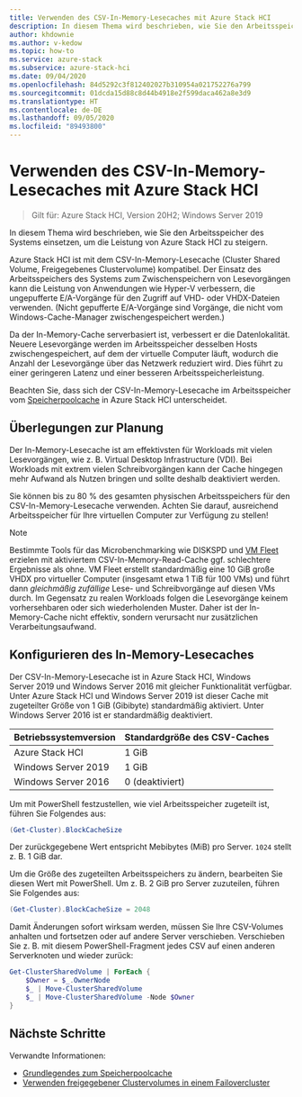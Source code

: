 ```yaml
---
title: Verwenden des CSV-In-Memory-Lesecaches mit Azure Stack HCI
description: In diesem Thema wird beschrieben, wie Sie den Arbeitsspeicher des Systems zum Steigern der Leistung einsetzen.
author: khdownie
ms.author: v-kedow
ms.topic: how-to
ms.service: azure-stack
ms.subservice: azure-stack-hci
ms.date: 09/04/2020
ms.openlocfilehash: 84d5292c3f812402027b310954a021752276a799
ms.sourcegitcommit: 01dcda15d88c8d44b4918e2f599daca462a8e3d9
ms.translationtype: HT
ms.contentlocale: de-DE
ms.lasthandoff: 09/05/2020
ms.locfileid: "89493800"
---
```

# <a name="use-the-csv-in-memory-read-cache-with-azure-stack-hci"></a>Verwenden des CSV-In-Memory-Lesecaches mit Azure Stack HCI

> Gilt für: Azure Stack HCI, Version 20H2; Windows Server 2019

In diesem Thema wird beschrieben, wie Sie den Arbeitsspeicher des Systems einsetzen, um die Leistung von Azure Stack HCI zu steigern.

Azure Stack HCI ist mit dem CSV-In-Memory-Lesecache (Cluster Shared Volume, Freigegebenes Clustervolume) kompatibel. Der Einsatz des Arbeitsspeichers des Systems zum Zwischenspeichern von Lesevorgängen kann die Leistung von Anwendungen wie Hyper-V verbessern, die ungepufferte E/A-Vorgänge für den Zugriff auf VHD- oder VHDX-Dateien verwenden. (Nicht gepufferte E/A-Vorgänge sind Vorgänge, die nicht vom Windows-Cache-Manager zwischengespeichert werden.)

Da der In-Memory-Cache serverbasiert ist, verbessert er die Datenlokalität. Neuere Lesevorgänge werden im Arbeitsspeicher desselben Hosts zwischengespeichert, auf dem der virtuelle Computer läuft, wodurch die Anzahl der Lesevorgänge über das Netzwerk reduziert wird. Dies führt zu einer geringeren Latenz und einer besseren Arbeitsspeicherleistung.

Beachten Sie, dass sich der CSV-In-Memory-Lesecache im Arbeitsspeicher vom [Speicherpoolcache](../concepts/cache.md) in Azure Stack HCI unterscheidet.

## <a name="planning-considerations"></a>Überlegungen zur Planung

Der In-Memory-Lesecache ist am effektivsten für Workloads mit vielen Lesevorgängen, wie z. B. Virtual Desktop Infrastructure (VDI). Bei Workloads mit extrem vielen Schreibvorgängen kann der Cache hingegen mehr Aufwand als Nutzen bringen und sollte deshalb deaktiviert werden.

Sie können bis zu 80 % des gesamten physischen Arbeitsspeichers für den CSV-In-Memory-Lesecache verwenden. Achten Sie darauf, ausreichend Arbeitsspeicher für Ihre virtuellen Computer zur Verfügung zu stellen!

  > [!NOTE]
  > Bestimmte Tools für das Microbenchmarking wie DISKSPD und [VM Fleet](https://github.com/Microsoft/diskspd/tree/master/Frameworks/VMFleet) erzielen mit aktiviertem CSV-In-Memory-Read-Cache ggf. schlechtere Ergebnisse als ohne. VM Fleet erstellt standardmäßig eine 10 GiB große VHDX pro virtueller Computer (insgesamt etwa 1 TiB für 100 VMs) und führt dann *gleichmäßig zufällige* Lese- und Schreibvorgänge auf diesen VMs durch. Im Gegensatz zu realen Workloads folgen die Lesevorgänge keinem vorhersehbaren oder sich wiederholenden Muster. Daher ist der In-Memory-Cache nicht effektiv, sondern verursacht nur zusätzlichen Verarbeitungsaufwand.

## <a name="configuring-the-in-memory-read-cache"></a>Konfigurieren des In-Memory-Lesecaches

Der CSV-In-Memory-Lesecache ist in Azure Stack HCI, Windows Server 2019 und Windows Server 2016 mit gleicher Funktionalität verfügbar. Unter Azure Stack HCI und Windows Server 2019 ist dieser Cache mit zugeteilter Größe von 1 GiB (Gibibyte) standardmäßig aktiviert. Unter Windows Server 2016 ist er standardmäßig deaktiviert.

| Betriebssystemversion          | Standardgröße des CSV-Caches |
|---------------------|------------------------|
| Azure Stack HCI     | 1 GiB                  |
| Windows Server 2019 | 1 GiB                  |
| Windows Server 2016 | 0 (deaktiviert)           |

Um mit PowerShell festzustellen, wie viel Arbeitsspeicher zugeteilt ist, führen Sie Folgendes aus:

```PowerShell
(Get-Cluster).BlockCacheSize
```

Der zurückgegebene Wert entspricht Mebibytes (MiB) pro Server. `1024` stellt z. B. 1 GiB dar.

Um die Größe des zugeteilten Arbeitsspeichers zu ändern, bearbeiten Sie diesen Wert mit PowerShell. Um z. B. 2 GiB pro Server zuzuteilen, führen Sie Folgendes aus:

```PowerShell
(Get-Cluster).BlockCacheSize = 2048
```

Damit Änderungen sofort wirksam werden, müssen Sie Ihre CSV-Volumes anhalten und fortsetzen oder auf andere Server verschieben. Verschieben Sie z. B. mit diesem PowerShell-Fragment jedes CSV auf einen anderen Serverknoten und wieder zurück:

```PowerShell
Get-ClusterSharedVolume | ForEach {
    $Owner = $_.OwnerNode
    $_ | Move-ClusterSharedVolume
    $_ | Move-ClusterSharedVolume -Node $Owner
}
```

## <a name="next-steps"></a>Nächste Schritte

Verwandte Informationen:

- [Grundlegendes zum Speicherpoolcache](../concepts/cache.md)
- [Verwenden freigegebener Clustervolumes in einem Failovercluster](/windows-server/failover-clustering/failover-cluster-csvs#enable-the-csv-cache-for-read-intensive-workloads-optional)
